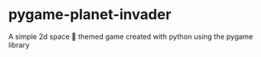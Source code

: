 # pygame-planet-invader
A simple 2d space 🌌 themed game created with python using the pygame library

